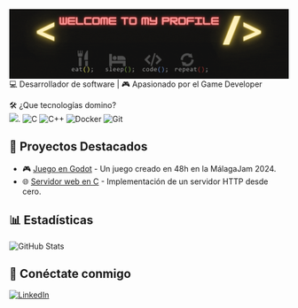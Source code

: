 <img src="bannerv3.gif" align="left"/>

💻 Desarrollador de software | 🎮​ Apasionado por el Game Developer

🛠️ ¿Que tecnologías domino?  
<img src="![C](https://github.com/user-attachments/assets/989b9938-abe0-4a56-bbfb-8bd787477fef)" hight="50px" weidht="50px"/>.
![C](https://github.com/user-attachments/assets/989b9938-abe0-4a56-bbfb-8bd787477fef)
![C++](https://img.shields.io/badge/C++-00599C?style=for-the-badge&logo=cplusplus&logoColor=white)
![Docker](https://img.shields.io/badge/Docker-2496ED?style=for-the-badge&logo=docker&logoColor=white)
![Git](https://img.shields.io/badge/Git-F05032?style=for-the-badge&logo=git&logoColor=white)

## 🚀 Proyectos Destacados
- 🎮 [Juego en Godot](https://tetsuhi.itch.io/unasombraenelpolo) - Un juego creado en 48h en la MálagaJam 2024.
- 🌐 [Servidor web en C](https://github.com/TU_REPO) - Implementación de un servidor HTTP desde cero.

## 📊 Estadísticas
![GitHub Stats](https://github-readme-stats.vercel.app/api?username=TU_USUARIO&show_icons=true&theme=radical)

## 🔗 Conéctate conmigo  
[![LinkedIn](https://img.shields.io/badge/LinkedIn-0077B5?style=for-the-badge&logo=linkedin&logoColor=white)](https://www.linkedin.com/in/juan-carlos-martos-vergara/)
